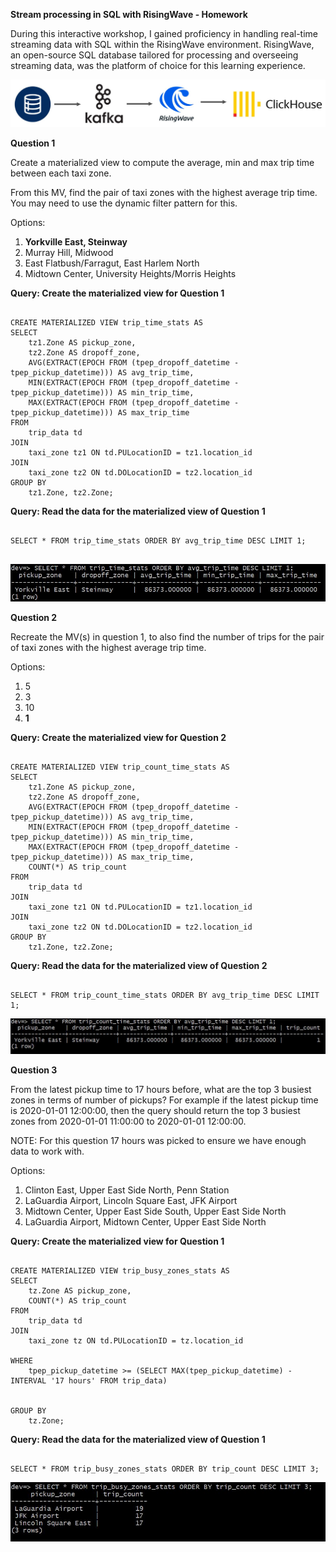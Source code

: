 
**Stream processing in SQL with RisingWave - Homework**

During this interactive workshop, I gained proficiency in handling real-time streaming data with SQL within the RisingWave environment. RisingWave, an open-source SQL database tailored for processing and overseeing streaming data, was the platform of choice for this learning experience.

![Workshop](./img/dag.jpg)


**Question 1**

Create a materialized view to compute the average, min and max trip time between each taxi zone.

From this MV, find the pair of taxi zones with the highest average trip time. You may need to use the dynamic filter pattern for this.

Options:
1. **Yorkville East, Steinway**
2. Murray Hill, Midwood
3. East Flatbush/Farragut, East Harlem North
4. Midtown Center, University Heights/Morris Heights

**Query: Create the materialized view for Question 1** 

```

CREATE MATERIALIZED VIEW trip_time_stats AS
SELECT
    tz1.Zone AS pickup_zone,
    tz2.Zone AS dropoff_zone,
    AVG(EXTRACT(EPOCH FROM (tpep_dropoff_datetime - tpep_pickup_datetime))) AS avg_trip_time,
    MIN(EXTRACT(EPOCH FROM (tpep_dropoff_datetime - tpep_pickup_datetime))) AS min_trip_time,
    MAX(EXTRACT(EPOCH FROM (tpep_dropoff_datetime - tpep_pickup_datetime))) AS max_trip_time
FROM
    trip_data td
JOIN
    taxi_zone tz1 ON td.PULocationID = tz1.location_id
JOIN
    taxi_zone tz2 ON td.DOLocationID = tz2.location_id
GROUP BY
    tz1.Zone, tz2.Zone;

```

**Query: Read the data for the materialized view of Question 1** 

```

SELECT * FROM trip_time_stats ORDER BY avg_trip_time DESC LIMIT 1;


```

![Question 1](./img/q1.jpg)


**Question 2**

Recreate the MV(s) in question 1, to also find the number of trips for the pair of taxi zones with the highest average trip time.

Options:
1. 5
2. 3
3. 10
4. **1**

**Query: Create the materialized view for Question 2** 

```

CREATE MATERIALIZED VIEW trip_count_time_stats AS
SELECT
    tz1.Zone AS pickup_zone,
    tz2.Zone AS dropoff_zone,
    AVG(EXTRACT(EPOCH FROM (tpep_dropoff_datetime - tpep_pickup_datetime))) AS avg_trip_time,
    MIN(EXTRACT(EPOCH FROM (tpep_dropoff_datetime - tpep_pickup_datetime))) AS min_trip_time,
    MAX(EXTRACT(EPOCH FROM (tpep_dropoff_datetime - tpep_pickup_datetime))) AS max_trip_time,
    COUNT(*) AS trip_count
FROM
    trip_data td
JOIN
    taxi_zone tz1 ON td.PULocationID = tz1.location_id
JOIN
    taxi_zone tz2 ON td.DOLocationID = tz2.location_id
GROUP BY
    tz1.Zone, tz2.Zone;

```

**Query: Read the data for the materialized view of Question 2** 

```

SELECT * FROM trip_count_time_stats ORDER BY avg_trip_time DESC LIMIT 1;

```

![Question 2](./img/q2.jpg)


**Question 3**

From the latest pickup time to 17 hours before, what are the top 3 busiest zones in terms of number of pickups? For example if the latest pickup time is 2020-01-01 12:00:00, then the query should return the top 3 busiest zones from 2020-01-01 11:00:00 to 2020-01-01 12:00:00.

NOTE: For this question 17 hours was picked to ensure we have enough data to work with.

Options:

1. Clinton East, Upper East Side North, Penn Station
2. LaGuardia Airport, Lincoln Square East, JFK Airport
3. Midtown Center, Upper East Side South, Upper East Side North
4. LaGuardia Airport, Midtown Center, Upper East Side North

**Query: Create the materialized view for Question 1** 

```

CREATE MATERIALIZED VIEW trip_busy_zones_stats AS
SELECT
    tz.Zone AS pickup_zone,
    COUNT(*) AS trip_count
FROM
    trip_data td
JOIN
    taxi_zone tz ON td.PULocationID = tz.location_id

WHERE
    tpep_pickup_datetime >= (SELECT MAX(tpep_pickup_datetime) - INTERVAL '17 hours' FROM trip_data)
    
    
GROUP BY
    tz.Zone;

```

**Query: Read the data for the materialized view of Question 1** 

```

SELECT * FROM trip_busy_zones_stats ORDER BY trip_count DESC LIMIT 3;

```

![Question 3](./img/q3.jpg)

